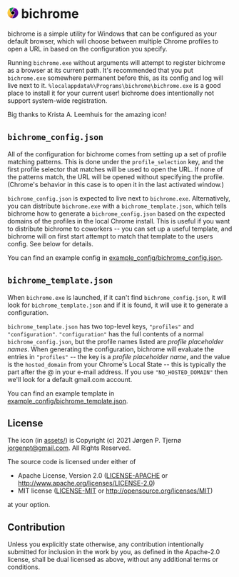 # <img src="assets/bichrome_icon.png?raw=true" width="24"> bichrome

bichrome is a simple utility for Windows that can be configured as your default browser, which will choose between multiple Chrome profiles to open a URL in based on the configuration you specify.

Running `bichrome.exe` without arguments will attempt to register bichrome as a browser at its current path. It's recommended that you put `bichrome.exe` somewhere permanent before this, as its config and log will live next to it. `%localappdata%\Programs\bichrome\bichrome.exe` is a good place to install it for your current user! bichrome does intentionally not support system-wide registration.

Big thanks to Krista A. Leemhuis for the amazing icon!

## `bichrome_config.json`

All of the configuration for bichrome comes from setting up a set of profile matching patterns. This is done under the `profile_selection` key, and the first profile selector that matches will be used to open the URL. If none of the patterns match, the URL will be opened without specifying the profile. (Chrome's behavior in this case is to open it in the last activated window.)

`bichrome_config.json` is expected to live next to `bichrome.exe`. Alternatively, you can distribute `bichrome.exe` with a `bichrome_template.json`, which tells bichrome how to generate a `bichrome_config.json` based on the expected domains of the profiles in the local Chrome install. This is useful if you want to distribute bichrome to coworkers -- you can set up a useful template, and bichrome will on first start attempt to match that template to the users config. See below for details.

You can find an example config in [example_config/bichrome_config.json]().

## `bichrome_template.json`

When `bichrome.exe` is launched, if it can't find `bichrome_config.json`, it will look for `bichrome_template.json` and if it is found, it will use it to generate a configuration.

`bichrome_template.json` has two top-level keys, `"profiles"` and `"configuration"`. `"configuration"` has the full contents of a normal `bichrome_config.json`, but the profile names listed are _profile placeholder names_. When generating the configuration, bichrome will evaluate the entries in `"profiles"` -- the key is a _profile placeholder name_, and the value is the `hosted_domain` from your Chrome's Local State -- this is typically the part after the @ in your e-mail address. If you use `"NO_HOSTED_DOMAIN"` then we'll look for a default gmail.com account.

You can find an example template in [example_config/bichrome_template.json]().

## License

The icon (in [assets/]()) is Copyright (c) 2021 Jørgen P. Tjernø <jorgenpt@gmail.com>. All Rights Reserved.

The source code is licensed under either of

 * Apache License, Version 2.0
   ([LICENSE-APACHE](LICENSE-APACHE) or http://www.apache.org/licenses/LICENSE-2.0)
 * MIT license
   ([LICENSE-MIT](LICENSE-MIT) or http://opensource.org/licenses/MIT)

at your option.

## Contribution

Unless you explicitly state otherwise, any contribution intentionally submitted
for inclusion in the work by you, as defined in the Apache-2.0 license, shall be
dual licensed as above, without any additional terms or conditions.
